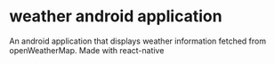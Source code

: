 # weather android application

An android application that displays weather information fetched from openWeatherMap. Made with react-native

